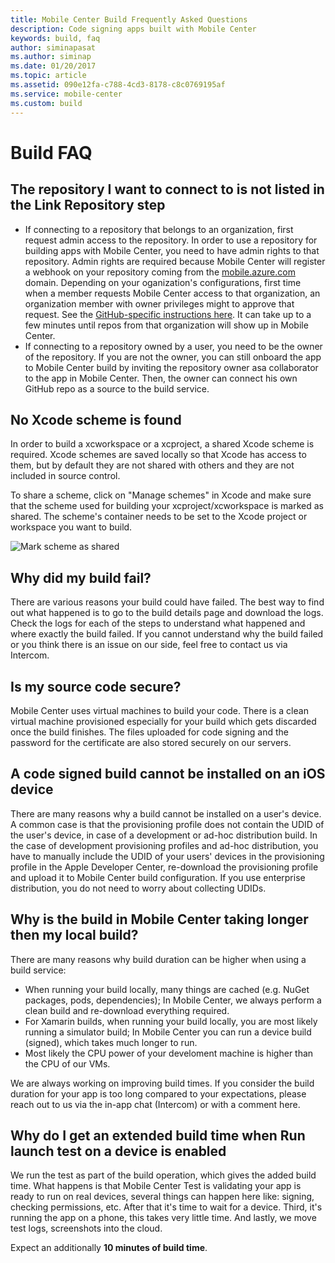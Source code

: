 ```yaml
---
title: Mobile Center Build Frequently Asked Questions
description: Code signing apps built with Mobile Center
keywords: build, faq
author: siminapasat
ms.author: siminap
ms.date: 01/20/2017
ms.topic: article
ms.assetid: 090e12fa-c788-4cd3-8178-c8c0769195af
ms.service: mobile-center
ms.custom: build
---
```


# Build FAQ

## The repository I want to connect to is not listed in the Link Repository step
* If connecting to a repository that belongs to an organization, first request admin access to the repository.
In order to use a repository for building apps with Mobile Center, you need to have admin rights to that repository. Admin rights are required because Mobile Center will register a webhook on your repository coming from the [mobile.azure.com](https://mobile.azure.com) domain.
Depending on your oganization's configurations, first time when a member requests Mobile Center access to that organization, an organization member with owner privileges might to approve that request. See the [GitHub-specific instructions here](https://help.github.com/articles/approving-third-party-applications-for-your-organization/). It can take up to a few minutes until repos from that organization will show up in Mobile Center.
* If connecting to a repository owned by a user, you need to be the owner of the repository. If you are not the owner, you can still onboard the app to Mobile Center build by inviting the repository owner asa collaborator to the app in Mobile Center. Then, the owner can connect his own GitHub repo as a source to the build service.

## No Xcode scheme is found
In order to build a xcworkspace or a xcproject, a shared Xcode scheme is required. Xcode schemes are saved locally so that Xcode has access to them, but by default they are not shared with others and they are not included in source control.

To share a scheme, click on "Manage schemes" in Xcode and make sure that the scheme used for building your xcproject/xcworkspace is marked as shared. The scheme's container needs to be set to the Xcode project or workspace you want to build.

![Mark scheme as shared][xcode-share-scheme]

## Why did my build fail?
There are various reasons your build could have failed. The best way to find out what happened is to go to the build details page and download the logs. Check the logs for each of the steps to understand what happened and where exactly the build failed. If you cannot understand why the build failed or you think there is an issue on our side, feel free to contact us via Intercom.

## Is my source code secure?
Mobile Center uses virtual machines to build your code. There is a clean virtual machine provisioned especially for your build which gets discarded once the build finishes.
The files uploaded for code signing and the password for the certificate are also stored securely on our servers.

## A code signed build cannot be installed on an iOS device
There are many reasons why a build cannot be installed on a user's device. A common case is that the provisioning profile does not contain the UDID of the user's device, in case of a development or ad-hoc distribution build. In the case of development provisioning profiles and ad-hoc distribution, you have to manually include the UDID of your users' devices in the provisioning profile in the Apple Developer Center, re-download the provisioning profile and upload it to Mobile Center build configuration. If you use enterprise distribution, you do not need to worry about collecting UDIDs.

[xcode-share-scheme]: ~/build/ios/first-build/images/xcode-share-scheme.png "Marking a scheme as shared in Xcode"

## Why is the build in Mobile Center taking longer then my local build?
There are many reasons why build duration can be higher when using a build service:
* When running your build locally, many things are cached (e.g. NuGet packages, pods, dependencies); In Mobile Center, we always perform a clean build and re-download everything required.
* For Xamarin builds, when running your build locally, you are most likely running a simulator build; In Mobile Center you can run a device build (signed), which takes much longer to run. 
* Most likely the CPU power of your develoment machine is higher than the CPU of our VMs.

We are always working on improving build times. If you consider the build duration for your app is too long compared to your expectations, please reach out to us via the in-app chat (Intercom) or with a comment here.

## Why do I get an extended build time when Run launch test on a device is enabled
We run the test as part of the build operation, which gives the added build time. What happens is that Mobile Center Test is validating your app is ready to run on real devices, several things can happen here like: signing, checking permissions, etc. After that it's time to wait for a device. Third, it's running the app on a phone, this takes very little time. And lastly, we move test logs, screenshots into the cloud.

Expect an additionally **10 minutes of build time**.
